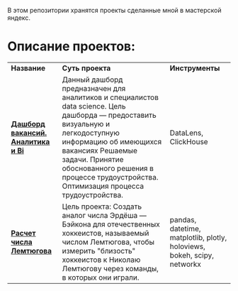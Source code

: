 В этом репозитории хранятся проекты сделанные мной в мастерской яндекс.
# Описание проектов: 
<table>
<tr>
<td><b>Название</b></td>
<td><b>Суть проекта</b></td>
<td><b>Инструменты</b></td>  
</tr><tr>
<td><a href="https://datalens.yandex/lg9apv1yqjoca" rel="nofollow">
<b>Дашборд вакансий. Аналитика и Bi</b></a></td>
<td>Данный дашборд предназначен для аналитиков и специалистов data science. Цель дашборда — предоставить визуальную и легкодоступную информацию об имеющихся вакансиях
Решаемые задачи. Принятие обоснованного решения в процессе трудоустройства. Оптимизация процесса трудоустройства.</td>
<td>DataLens, ClickHouse</td>
</tr><tr>
</tr><tr>
<td><a href="https://github.com/SabirovVladimir/Masterskaya.Yandex/tree/main/hockey_Lemtyugov_number" rel="nofollow">
<b>Расчет числа Лемтюгова</b></a></td>
<td>Цель проекта: Создать аналог числа Эрдёша — Бэйкона для отечественных хоккеистов, называемый числом Лемтюгова, чтобы измерить "близость" хоккеистов к Николаю Лемтюгову через команды, в которых они играли.</td>
<td>pandas, datetime, matplotlib, plotly, holoviews, bokeh, scipy, networkx</td>
</tr><tr>
</table>


